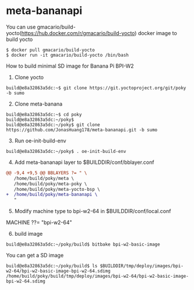 # meta-bananapi

You can use gmacario/build-yocto(https://hub.docker.com/r/gmacario/build-yocto) docker image to build yocto
```shell
$ docker pull gmacario/build-yocto
$ docker run -it gmacario/build-yocto /bin/bash
```

How to build minimal SD image for Banana Pi BPI-W2
1. Clone yocto 
```shell
build@e8a32863a5dc:~$ git clone https://git.yoctoproject.org/git/poky -b sumo
```

2. Clone meta-banana
```shell
build@e8a32863a5dc:~$ cd poky
build@e8a32863a5dc:~/poky$
build@e8a32863a5dc:~/poky$ git clone https://github.com/JonasHuang178/meta-bananapi.git -b sumo
```

3. Run oe-init-build-env
```shell
build@e8a32863a5dc:~/poky$ . oe-init-build-env
```

4. Add meta-bananapi layer to $BUILDDIR/conf/bblayer.conf
```diff
@@ -9,4 +9,5 @@ BBLAYERS ?= " \
   /home/build/poky/meta \
   /home/build/poky/meta-poky \
   /home/build/poky/meta-yocto-bsp \
+  /home/build/poky/meta-bananapi \
   "
```

5. Modify machine type to bpi-w2-64 in $BUILDDIR/conf/local.conf

MACHINE ??= "bpi-w2-64"

6. build image
```shell
build@e8a32863a5dc:~/poky/build$ bitbake bpi-w2-basic-image
```

You can get a SD image 
```shell
build@e8a32863a5dc:~/poky/build$ ls $BUILDDIR/tmp/deploy/images/bpi-w2-64/bpi-w2-basic-image-bpi-w2-64.sdimg 
/home/build/poky/build/tmp/deploy/images/bpi-w2-64/bpi-w2-basic-image-bpi-w2-64.sdimg
```

